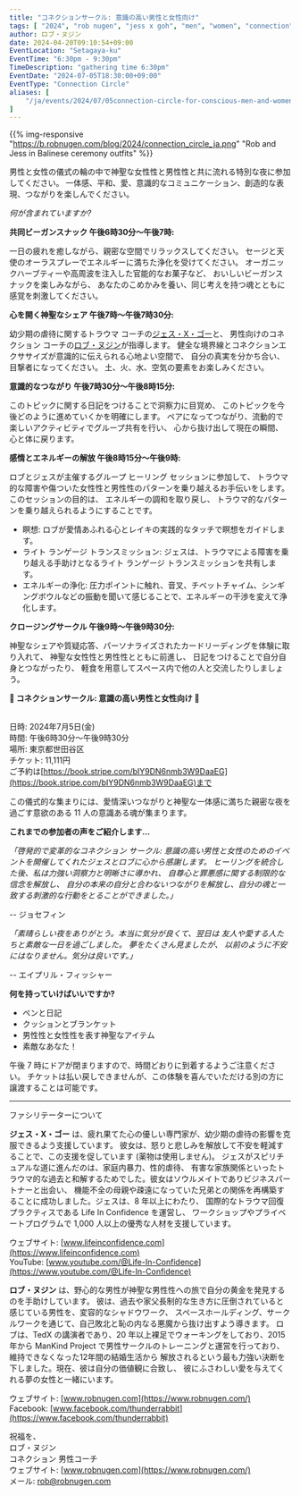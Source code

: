 ```yaml
---
title: "コネクションサークル: 意識の高い男性と女性向け"
tags: [ "2024", "rob nugen", "jess x goh", "men", "women", "connection", "circle" ]
author: ロブ・ヌジン
date: 2024-04-20T09:10:54+09:00
EventLocation: "Setagaya-ku"
EventTime: "6:30pm - 9:30pm"
TimeDescription: "gathering time 6:30pm"
EventDate: "2024-07-05T18:30:00+09:00"
EventType: "Connection Circle"
aliases: [
    "/ja/events/2024/07/05connection-circle-for-conscious-men-and-women/",
]
---
```


{{% img-responsive "https://b.robnugen.com/blog/2024/connection_circle_ja.png" "Rob and Jess in Balinese ceremony outfits" %}}

男性と女性の儀式の輪の中で神聖な女性性と男性性と共に流れる特別な夜に参加してください。
一体感、平和、愛、意識的なコミュニケーション、創造的な表現、つながりを楽しんでください。

*何が含まれていますか?*

**共同ビーガンスナック 午後6時30分～午後7時:**

一日の疲れを癒しながら、親密な空間でリラックスしてください。
セージと天使のオーラスプレーでエネルギーに満ちた浄化を受けてください。
オーガニックハーブティーや高周波を注入した官能的なお菓子など、
おいしいビーガンスナックを楽しみながら、
あなたのこめかみを養い、同じ考えを持つ魂とともに感覚を刺激してください。

**心を開く神聖なシェア 午後7時～午後7時30分:**

幼少期の虐待に関するトラウマ コーチの[ジェス・X・ゴー](https://www.lifeinconfidence.com/)と、
男性向けのコネクション コーチの[ロブ・ヌジン](https://www.robnugen.com/ja/)が指導します。
健全な境界線とコネクションエクササイズが意識的に伝えられる心地よい空間で、
自分の真実を分かち合い、目撃者になってください。
土、火、水、空気の要素をお楽しみください。

**意識的なつながり 午後7時30分～午後8時15分:**

このトピックに関する日記をつけることで洞察力に目覚め、
このトピックを今後どのように進めていくかを明確にします。
ペアになってつながり、流動的で楽しいアクティビティでグループ共有を行い、
心から抜け出して現在の瞬間、心と体に戻ります。

**感情とエネルギーの解放 午後8時15分～午後9時:**

ロブとジェスが主催するグループ ヒーリング セッションに参加して、
トラウマ的な障害や傷ついた女性性と男性性のパターンを乗り越えるお手伝いをします。このセッションの目的は、
エネルギーの調和を取り戻し、
トラウマ的なパターンを乗り越えられるようにすることです。

* 瞑想: ロブが愛情あふれる心とレイキの実践的なタッチで瞑想をガイドします。
* ライト ランゲージ トランスミッション: ジェスは、トラウマによる障害を乗り越える手助けとなるライト ランゲージ トランスミッションを共有します。
* エネルギーの浄化: 圧力ポイントに触れ、音叉、チベットチャイム、シンギングボウルなどの振動を聞いて感じることで、エネルギーの干渉を変えて浄化します。

**クロージングサークル 午後9時～午後9時30分:**

神聖なシェアや質疑応答、パーソナライズされたカードリーディングを体験に取り入れて、
神聖な女性性と男性性とともに前進し、
日記をつけることで自分自身とつながったり、
軽食を用意してスペース内で他の人と交流したりしましょう。

**​​​​​​​🤝  コネクションサークル: 意識の高い男性と女性向け 🤝**

<br>日時: 2024年7月5日(金)
<br>時間: 午後6時30分～午後9時30分
<br>場所: 東京都世田谷区
<br>チケット: 11,111円
<br>ご予約は[https://book.stripe.com/bIY9DN6nmb3W9DaaEG](https://book.stripe.com/bIY9DN6nmb3W9DaaEG)まで

この儀式的な集まりには、愛情深いつながりと神聖な一体感に満ちた親密な夜を過ごす意欲のある 11 人の意識ある魂が集まります。

**これまでの参加者の声をご紹介します…**

*「啓発的で変革的なコネクション サークル: 意識の高い男性と女性のためのイベントを開催してくれたジェスとロブに心から感謝します。
ヒーリングを統合した後、私は力強い洞察力と明晰さに導かれ、
自尊心と罪悪感に関する制限的な信念を解放し、
自分の本来の自分と合わないつながりを解放し、自分の魂と一致する刺激的な行動をとることができました。」*

-- ジョセフィン


*「素晴らしい夜をありがとう。本当に気分が良くて、翌日は 友人や愛する人たちと素敵な一日を過ごしました。
夢をたくさん見ましたが、 以前のように不安にはなりません。気分は良いです。」*

-- エイプリル・フィッシャー

**何を持っていけばいいですか?**

* ペンと日記
* クッションとブランケット
* 男性性と女性性を表す神聖なアイテム
* 素敵なあなた！

午後 7 時にドアが閉まりますので、時間どおりに到着するようご注意ください。
チケットは払い戻しできませんが、この体験を喜んでいただける別の方に譲渡することは可能です。

----------------------------------

ファシリテーターについて

**ジェス・X・ゴー** は、疲れ果てた心の優しい専門家が、幼少期の虐待の影響を克服できるよう支援しています。
彼女は、怒りと悲しみを解放して不安を軽減することで、この支援を促しています (薬物は使用しません)。
ジェスがスピリチュアルな道に進んだのは、家庭内暴力、性的虐待、
有害な家族関係といったトラウマ的な過去と和解するためでした。彼女はソウルメイトでありビジネスパートナーと出会い、
機能不全の母親や疎遠になっていた兄弟との関係を再構築することに成功しました。ジェスは、8 年以上にわたり、
国際的なトラウマ回復プラクティスである Life In Confidence を運営し、
ワークショップやプライベートプログラムで 1,000 人以上の優秀な人材を支援しています。


ウェブサイト: [www.lifeinconfidence.com](https://www.lifeinconfidence.com)
<br>YouTube: [www.youtube.com/@Life-In-Confidence](https://www.youtube.com/@Life-In-Confidence)


**ロブ・ヌジン** は、野心的な男性が神聖な男性性への旅で自分の黄金を発見するのを手助けしています。
彼は、過去や家父長制的な生き方に圧倒されていると感じている男性を、変容的なシャドウワーク、
スペースホールディング、サークルワークを通じて、自己敗北と恥の内なる悪魔から抜け出すよう導きます。
ロブは、TedX の講演者であり、20 年以上裸足でウォーキングをしており、2015 年から ManKind Project
で男性サークルのトレーニングと運営を行っており、維持できなくなった12年間の結婚生活から
解放されるという最も力強い決断を下しました。現在、彼は自分の価値観に合致し、
彼にふさわしい愛を与えてくれる夢の女性と一緒にいます。

ウェブサイト: [www.robnugen.com](https://www.robnugen.com/)
<br>Facebook: [www.facebook.com/thunderrabbit](https://www.facebook.com/thunderrabbit)


祝福を、
<br>ロブ・ヌジン
<br>コネクション 男性コーチ
<br>ウェブサイト: [www.robnugen.com](https://www.robnugen.com/)
<br>メール: rob@robnugen.com
